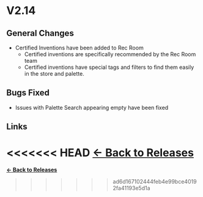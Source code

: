 # V2.14

## General Changes

* Certified Inventions have been added to Rec Room
  * Certified inventions are specifically recommended by the Rec Room team 
  * Certified inventions have special tags and filters to find them easily in the store and palette.

## Bugs Fixed

* Issues with Palette Search appearing empty have been fixed

## Links

<<<<<<< HEAD
**[<- Back to Releases](/releases/)**
=======
**[<- Back to Releases](./)**
>>>>>>> ad6d167102444feb4e99bce40192fa41193e5d1a
